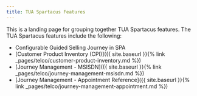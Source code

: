 ```yaml
---
title: TUA Spartacus Features
---
```


This is a landing page for grouping together TUA Spartacus features. The TUA Spartacus features include the following:

- Configurable Guided Selling Journey in SPA
- [Customer Product Inventory (CPI)]({{ site.baseurl }}{% link _pages/telco/customer-product-inventory.md %})
- [Journey Management - MSISDN]({{ site.baseurl }}{% link _pages/telco/journey-management-msisdn.md %})
- [Journey Management - Appointment Reference]({{ site.baseurl }}{% link _pages/telco/journey-management-appointment.md %})
